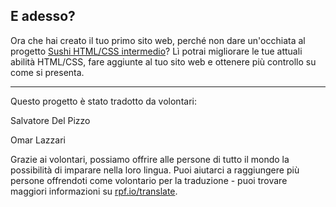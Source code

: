 ## E adesso?

Ora che hai creato il tuo primo sito web, perché non dare un'occhiata al progetto [Sushi HTML/CSS intermedio](https://projects.raspberrypi.org/it-IT/projects/cd-intermediate-html-css-sushi/)? Lì potrai migliorare le tue attuali abilità HTML/CSS, fare aggiunte al tuo sito web e ottenere più controllo su come si presenta.


***
Questo progetto è stato tradotto da volontari:

Salvatore Del Pizzo

Omar Lazzari

Grazie ai volontari, possiamo offrire alle persone di tutto il mondo la possibilità di imparare nella loro lingua. Puoi aiutarci a raggiungere più persone offrendoti come volontario per la traduzione - puoi trovare maggiori informazioni su [rpf.io/translate](https://rpf.io/translate).